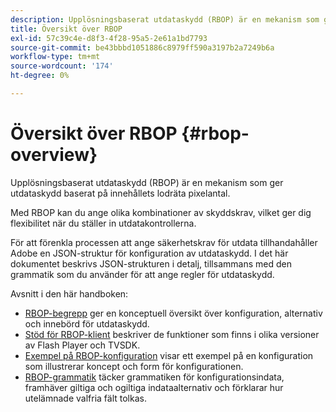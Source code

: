 ```yaml
---
description: Upplösningsbaserat utdataskydd (RBOP) är en mekanism som ger utdataskydd baserat på innehållets lodräta pixelantal.
title: Översikt över RBOP
exl-id: 57c39c4e-d8f3-4f28-95a5-2e61a1bd7793
source-git-commit: be43bbbd1051886c8979ff590a3197b2a7249b6a
workflow-type: tm+mt
source-wordcount: '174'
ht-degree: 0%

---
```


# Översikt över RBOP {#rbop-overview}

Upplösningsbaserat utdataskydd (RBOP) är en mekanism som ger utdataskydd baserat på innehållets lodräta pixelantal.

Med RBOP kan du ange olika kombinationer av skyddskrav, vilket ger dig flexibilitet när du ställer in utdatakontrollerna.

För att förenkla processen att ange säkerhetskrav för utdata tillhandahåller Adobe en JSON-struktur för konfiguration av utdataskydd. I det här dokumentet beskrivs JSON-strukturen i detalj, tillsammans med den grammatik som du använder för att ange regler för utdataskydd.

Avsnitt i den här handboken:

* [RBOP-begrepp](../RBOP/output-protection-concepts.md) ger en konceptuell översikt över konfiguration, alternativ och innebörd för utdataskydd.
* [Stöd för RBOP-klient](../RBOP/client-support.md) beskriver de funktioner som finns i olika versioner av Flash Player och TVSDK.
* [Exempel på RBOP-konfiguration](../RBOP/sample-output-protection-config.md) visar ett exempel på en konfiguration som illustrerar koncept och form för konfigurationen.
* [RBOP-grammatik](../RBOP/output-protection-grammar.md) täcker grammatiken för konfigurationsindata, framhäver giltiga och ogiltiga indataalternativ och förklarar hur utelämnade valfria fält tolkas.
